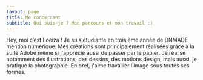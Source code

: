 ```yaml
---
layout: page
title: Me concernant
subtitle: Qui suis-je ? Mon parcours et mon travail :)
---
```


Hey, moi c’est Loeiza ! 
Je suis étudiante en troisième année de DNMADE mention numérique. Mes créations sont principalement réalisées grâce à la suite Adobe même si j'apprécie aussi de passer par le papier. Je réalise notamment des illustrations, des dessins, des motions design, mais aussi, je pratique la photographie. 
En bref, j'aime travailler l’image sous toutes ses formes.
